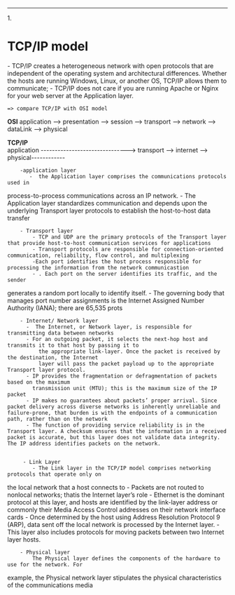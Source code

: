 -------------------------------------------------------------------------
   1.<h1> TCP/IP model </h1>
       - TCP/IP creates a heterogeneous network with open protocols that are independent of the operating system and architectural differences. Whether the hosts are running Windows, Linux, or another OS, TCP/IP allows them to communicate;
       - TCP/IP does not care if you are running Apache or Nginx for your web server at the Application layer.
        

    => compare TCP/IP with OSI model



**OSI** 
    application --> presentation --> session --> transport --> network --> dataLink --> physical

**TCP/IP**    
    application -------------------------------> transport --> internet -->  physical------------


        
        -application layer
           -  the Application layer comprises the communications protocols used in
process-to-process communications across an IP network.
           - The Application layer
standardizes communication and depends upon the underlying Transport layer protocols
to establish the host-to-host data transfer


        - Transport layer
            - TCP and UDP are the primary protocols of the Transport layer that provide host-to-host communication services for applications
            - Transport protocols are responsible for connection-oriented communication, reliability, flow control, and multiplexing
            -Each port identifies the host process responsible for processing the information from the network communicastion
            - . Each port on the server identifies its traffic, and the sender
generates a random port locally to identify itself.
            - The governing body that manages port number assignments is the Internet Assigned Number Authority (IANA); there are 65,535 prots

    
        - Internet/ Network layer
          -  The Internet, or Network layer, is responsible for transmitting data between networks
          - For an outgoing packet, it selects the next-hop host and transmits it to that host by passing it to
              the appropriate link-layer. Once the packet is received by the destination, the Internet
              layer will pass the packet payload up to the appropriate Transport layer protocol.
          - IP provides the fragmentation or defragmentation of packets based on the maximum
            transmission unit (MTU); this is the maximum size of the IP packet
          - IP makes no guarantees about packets’ proper arrival. Since packet delivery across diverse networks is inherently unreliable and failure-prone, that burden is with the endpoints of a communication path, rather than on the network
          - The function of providing service reliability is in the Transport layer. A checksum ensures that the information in a received packet is accurate, but this layer does not validate data integrity. The IP address identifies packets on the network.

        
         - Link Layer
            - The Link layer in the TCP/IP model comprises networking protocols that operate only on
the local network that a host connects to
            - Packets are not routed to nonlocal networks; thatis the Internet layer’s role
            - Ethernet is the dominant protocol at this layer, and hosts are
identified by the link-layer address or commonly their Media Access Control addresses on
their network interface cards
            - Once determined by the host using Address Resolution
Protocol 9 (ARP), data sent off the local network is processed by the Internet layer.
            - This
layer also includes protocols for moving packets between two Internet layer hosts.





        - Physical layer
            The Physical layer defines the components of the hardware to use for the network. For
example, the Physical network layer stipulates the physical characteristics of the
communications media



























        
